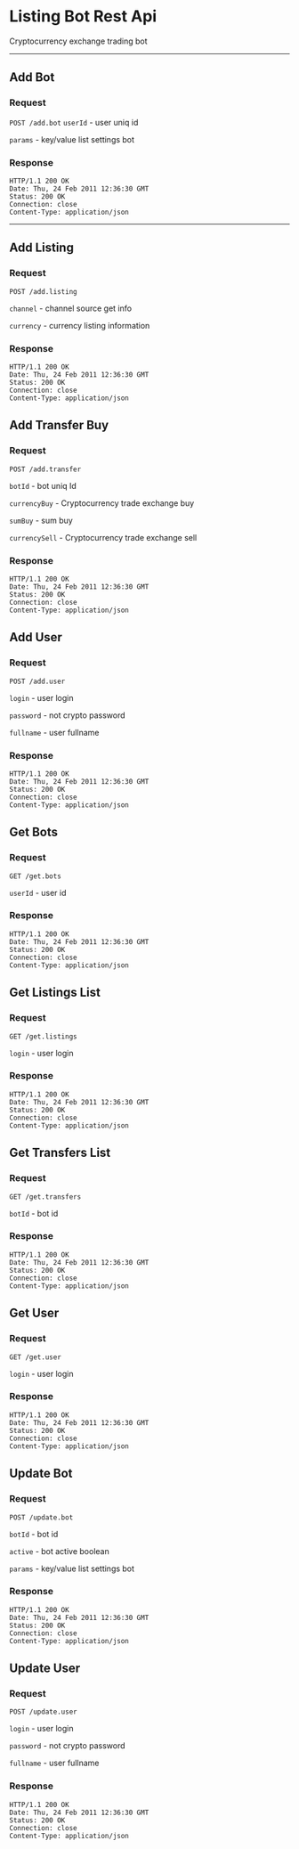 # Listing Bot Rest Api
Cryptocurrency exchange trading bot
____


## Add Bot
### Request
``` POST /add.bot ```
```userId``` - user uniq id

```params``` - key/value list settings bot

### Response

```apacheconf
HTTP/1.1 200 OK
Date: Thu, 24 Feb 2011 12:36:30 GMT
Status: 200 OK
Connection: close
Content-Type: application/json
```
___


## Add Listing
### Request
``` POST /add.listing ```

```channel``` - channel source get info

```currency``` - currency listing information

### Response

```apacheconf
HTTP/1.1 200 OK
Date: Thu, 24 Feb 2011 12:36:30 GMT
Status: 200 OK
Connection: close
Content-Type: application/json
```


## Add Transfer Buy
### Request
``` POST /add.transfer ```

```botId``` - bot uniq Id

```currencyBuy``` - Cryptocurrency trade exchange buy

```sumBuy``` - sum buy

```currencySell``` - Cryptocurrency trade exchange sell

### Response

```apacheconf
HTTP/1.1 200 OK
Date: Thu, 24 Feb 2011 12:36:30 GMT
Status: 200 OK
Connection: close
Content-Type: application/json
```

## Add User
### Request
``` POST /add.user ```

```login``` - user login

```password``` - not crypto password

```fullname``` - user fullname

### Response

```apacheconf
HTTP/1.1 200 OK
Date: Thu, 24 Feb 2011 12:36:30 GMT
Status: 200 OK
Connection: close
Content-Type: application/json
```

## Get Bots
### Request
``` GET /get.bots ```

```userId``` - user id

### Response

```apacheconf
HTTP/1.1 200 OK
Date: Thu, 24 Feb 2011 12:36:30 GMT
Status: 200 OK
Connection: close
Content-Type: application/json
```

## Get Listings List
### Request
``` GET /get.listings ```

```login``` - user login

### Response

```apacheconf
HTTP/1.1 200 OK
Date: Thu, 24 Feb 2011 12:36:30 GMT
Status: 200 OK
Connection: close
Content-Type: application/json
```


## Get Transfers List
### Request
``` GET /get.transfers ```

```botId``` - bot id

### Response

```apacheconf
HTTP/1.1 200 OK
Date: Thu, 24 Feb 2011 12:36:30 GMT
Status: 200 OK
Connection: close
Content-Type: application/json
```

## Get User
### Request
``` GET /get.user ```

```login``` - user login

### Response

```apacheconf
HTTP/1.1 200 OK
Date: Thu, 24 Feb 2011 12:36:30 GMT
Status: 200 OK
Connection: close
Content-Type: application/json
```

## Update Bot
### Request
``` POST /update.bot ```

```botId``` - bot id

```active``` - bot active boolean

```params``` - key/value list settings bot

### Response

```apacheconf
HTTP/1.1 200 OK
Date: Thu, 24 Feb 2011 12:36:30 GMT
Status: 200 OK
Connection: close
Content-Type: application/json
```

## Update User
### Request
``` POST /update.user ```

```login``` - user login

```password``` - not crypto password

```fullname``` - user fullname

### Response

```apacheconf
HTTP/1.1 200 OK
Date: Thu, 24 Feb 2011 12:36:30 GMT
Status: 200 OK
Connection: close
Content-Type: application/json
```